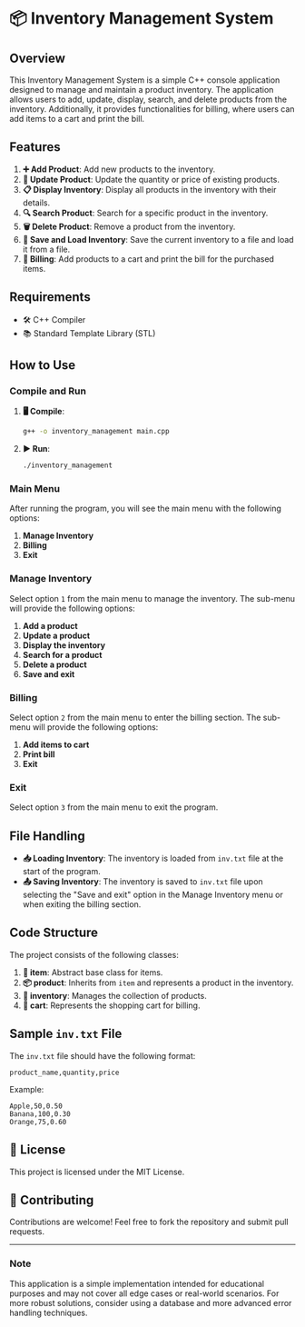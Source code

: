 # 📦 Inventory Management System

## Overview

This Inventory Management System is a simple C++ console application designed to manage and maintain a product inventory. The application allows users to add, update, display, search, and delete products from the inventory. Additionally, it provides functionalities for billing, where users can add items to a cart and print the bill.

## Features

1. **➕ Add Product**: Add new products to the inventory.
2. **🔄 Update Product**: Update the quantity or price of existing products.
3. **📋 Display Inventory**: Display all products in the inventory with their details.
4. **🔍 Search Product**: Search for a specific product in the inventory.
5. **🗑️ Delete Product**: Remove a product from the inventory.
6. **💾 Save and Load Inventory**: Save the current inventory to a file and load it from a file.
7. **🛒 Billing**: Add products to a cart and print the bill for the purchased items.

## Requirements

- 🛠️ C++ Compiler
- 📚 Standard Template Library (STL)

## How to Use

### Compile and Run

1. **🖥️ Compile**: 
   ```sh
   g++ -o inventory_management main.cpp
   ```

2. **▶️ Run**:
   ```sh
   ./inventory_management
   ```

### Main Menu

After running the program, you will see the main menu with the following options:

1. **Manage Inventory**
2. **Billing**
3. **Exit**

### Manage Inventory

Select option `1` from the main menu to manage the inventory. The sub-menu will provide the following options:

1. **Add a product**
2. **Update a product**
3. **Display the inventory**
4. **Search for a product**
5. **Delete a product**
6. **Save and exit**

### Billing

Select option `2` from the main menu to enter the billing section. The sub-menu will provide the following options:

1. **Add items to cart**
2. **Print bill**
3. **Exit**

### Exit

Select option `3` from the main menu to exit the program.

## File Handling

- **📥 Loading Inventory**: The inventory is loaded from `inv.txt` file at the start of the program.
- **📤 Saving Inventory**: The inventory is saved to `inv.txt` file upon selecting the "Save and exit" option in the Manage Inventory menu or when exiting the billing section.

## Code Structure

The project consists of the following classes:

1. **🧩 item**: Abstract base class for items.
2. **📦 product**: Inherits from `item` and represents a product in the inventory.
3. **📂 inventory**: Manages the collection of products.
4. **🛒 cart**: Represents the shopping cart for billing.

## Sample `inv.txt` File

The `inv.txt` file should have the following format:

```
product_name,quantity,price
```

Example:

```
Apple,50,0.50
Banana,100,0.30
Orange,75,0.60
```

## 📜 License

This project is licensed under the MIT License.

## 🤝 Contributing

Contributions are welcome! Feel free to fork the repository and submit pull requests.

---

### Note

This application is a simple implementation intended for educational purposes and may not cover all edge cases or real-world scenarios. For more robust solutions, consider using a database and more advanced error handling techniques.
